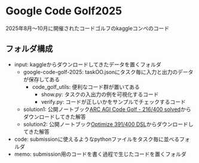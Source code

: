 # Google Code Golf2025

2025年8月～10月に開催されたコードゴルフのkaggleコンペのコード

## フォルダ構成

- input:
  kaggleからダウンロードしてきたデータを置くフォルダ
  - google-code-golf-2025:
   taskOO.jsonにタスク毎に入力と出力のデータが保存してある
    - code_golf_utils:
    便利なコード群が置いてある
      - show.py:
     タスクの入出力の例を可視化するコード
      - verify.py:
     コードが正しいかをサンプルでチェックするコード
  - solution1:
   公開ノートブック[ARC AGI Code Golf - 216/400 solved](https://www.kaggle.com/code/fedimser/arc-agi-code-golf-216-400-solved)からダウンロードしてきた解答
  - solution2:
    公開ノートブック[Optimize 391/400 DSL](https://www.kaggle.com/code/lucvan68/optimize-391-400-dsl/output)からダウンロードしてきた解答
- code:
  submissionに使えるようなpythonファイルをタスク毎に並べるフォルダ
- memo:
  submission用のコードを書く過程で生じたコードを置くフォルダ
